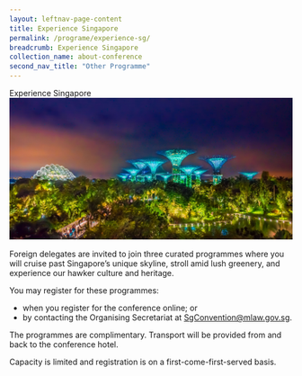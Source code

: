 ```yaml
---
layout: leftnav-page-content
title: Experience Singapore
permalink: /programe/experience-sg/
breadcrumb: Experience Singapore
collection_name: about-conference
second_nav_title: "Other Programme"
---
```


Experience Singapore
![Experience Singapore](/images/expsg-gardens.jpeg/)

Foreign delegates are invited to join three curated programmes where you will cruise past Singapore’s unique skyline, stroll amid lush greenery, and experience our hawker culture and heritage.

You may register for these programmes:
* when you register for the conference online; or
* by contacting the Organising Secretariat at [SgConvention@mlaw.gov.sg](mailto:sgconvention@mlaw.gov.sg).

The programmes are complimentary. Transport will be provided from and back to the conference hotel.

Capacity is limited and registration is on a first-come-first-served basis.
